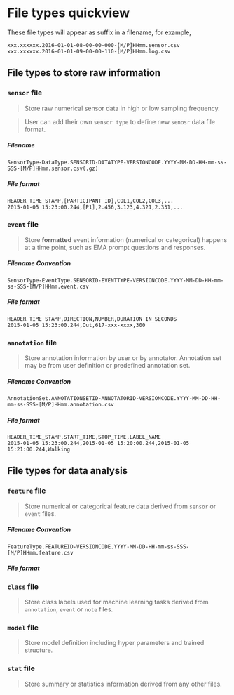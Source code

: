 # File types quickview

These file types will appear as suffix in a filename, for example,

    xxx.xxxxxx.2016-01-01-08-00-00-000-[M/P]HHmm.sensor.csv
    xxx.xxxxxx.2016-01-01-09-00-00-110-[M/P]HHmm.log.csv

## File types to store raw information

### `sensor` file

> Store raw numerical sensor data in high or low sampling frequency.

> User can add their own `sensor type` to define new `senosr` data file format.

##### Filename
```
SensorType-DataType.SENSORID-DATATYPE-VERSIONCODE.YYYY-MM-DD-HH-mm-ss-SSS-[M/P]HHmm.sensor.csv(.gz)
```
##### File format
```
HEADER_TIME_STAMP,[PARTICIPANT_ID],COL1,COL2,COL3,...
2015-01-05 15:23:00.244,[P1],2.456,3.123,4.321,2.331,...
```

### `event` file
> Store **formatted** event information (numerical or categorical) happens at a time point, such as EMA prompt questions and responses.

##### Filename Convention
```
SensorType-EventType.SENSORID-EVENTTYPE-VERSIONCODE.YYYY-MM-DD-HH-mm-ss-SSS-[M/P]HHmm.event.csv
```

##### File format
```
HEADER_TIME_STAMP,DIRECTION,NUMBER,DURATION_IN_SECONDS
2015-01-05 15:23:00.244,Out,617-xxx-xxxx,300
```

### `annotation` file
> Store annotation information by user or by annotator. Annotation set may be from user definition or predefined annotation set.

##### Filename Convention
```
AnnotationSet.ANNOTATIONSETID-ANNOTATORID-VERSIONCODE.YYYY-MM-DD-HH-mm-ss-SSS-[M/P]HHmm.annotation.csv
```

##### File format
```
HEADER_TIME_STAMP,START_TIME,STOP_TIME,LABEL_NAME
2015-01-05 15:23:00.244,2015-01-05 15:20:00.244,2015-01-05 15:21:00.244,Walking
```

## File types for data analysis

### `feature` file

> Store numerical or categorical feature data derived from `sensor` or `event` files.

##### Filename Convention
```
FeatureType.FEATUREID-VERSIONCODE.YYYY-MM-DD-HH-mm-ss-SSS-[M/P]HHmm.feature.csv
```

##### File format


### `class` file

> Store class labels used for machine learning tasks derived from `annotation`, `event` or `note` files.

### `model` file

> Store model definition including hyper parameters and trained structure.

### `stat` file

> Store summary or statistics information derived from any other files.